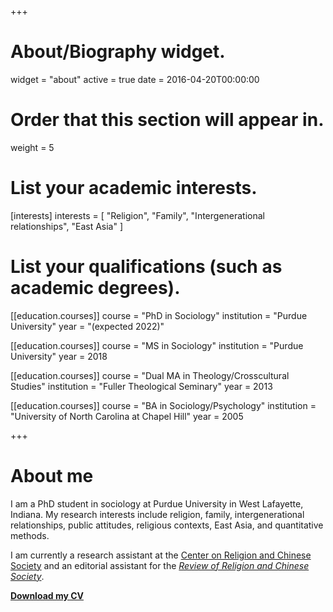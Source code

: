 +++
# About/Biography widget.
widget = "about"
active = true
date = 2016-04-20T00:00:00

# Order that this section will appear in.
weight = 5

# List your academic interests.
[interests]
  interests = [
     "Religion",
     "Family",
     "Intergenerational relationships",
     "East Asia"
   ]

# List your qualifications (such as academic degrees).
[[education.courses]]
  course = "PhD in Sociology"
  institution = "Purdue University"
  year = "(expected 2022)"

[[education.courses]]
  course = "MS in Sociology"
  institution = "Purdue University"
  year = 2018

[[education.courses]]
  course = "Dual MA in Theology/Crosscultural Studies"
  institution = "Fuller Theological Seminary"
  year = 2013

[[education.courses]]
  course = "BA in Sociology/Psychology"
  institution = "University of North Carolina at Chapel Hill"
  year = 2005

+++
# About me

I am a PhD student in sociology at Purdue University in West Lafayette, Indiana. My research interests include religion, family, intergenerational relationships, public attitudes, religious contexts, East Asia, and quantitative methods.

I am currently a research assistant at the [Center on Religion and Chinese Society](http://purdue.edu/crcs) and an editorial assistant for the [*Review of Religion and Chinese Society*](http://booksandjournals.brillonline.com/content/journals/22143955).

[**Download my CV**](files/bmcphail_cv.pdf)

